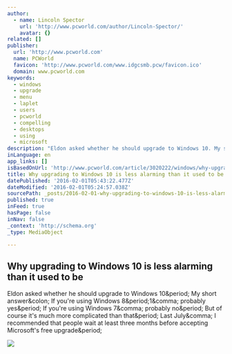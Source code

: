 ```yaml
---
author:
  - name: Lincoln Spector
    url: 'http://www.pcworld.com/author/Lincoln-Spector/'
    avatar: {}
related: []
publisher:
  url: 'http://www.pcworld.com'
  name: PCWorld
  favicon: 'http://www.pcworld.com/www.idgcsmb.pcw/favicon.ico'
  domain: www.pcworld.com
keywords:
  - windows
  - upgrade
  - menu
  - laplet
  - users
  - pcworld
  - compelling
  - desktops
  - using
  - microsoft
description: "Eldon asked whether he should upgrade to Windows 10. My short answer: If you're using Windows 8.1, probably yes. If you're using Windows 7, probably no. But of course it's much more complicated than that. Last July, I recommended that people wait at least three months before accepting Microsoft's free upgrade."
inLanguage: en
app_links: []
isBasedOnUrl: 'http://www.pcworld.com/article/3020222/windows/why-upgrading-to-windows-10-is-less-alarming-than-it-used-to-be.html'
title: Why upgrading to Windows 10 is less alarming than it used to be
datePublished: '2016-02-01T05:43:22.477Z'
dateModified: '2016-02-01T05:24:57.038Z'
sourcePath: _posts/2016-02-01-why-upgrading-to-windows-10-is-less-alarming-than-it-used-to.md
published: true
inFeed: true
hasPage: false
inNav: false
_context: 'http://schema.org'
_type: MediaObject

---
```

<article style=""><h1>Why upgrading to Windows 10 is less alarming than it used to be</h1><p>Eldon asked whether he should upgrade to Windows 10&amp;period; My short answer&amp;colon; If you're using Windows 8&amp;period;1&amp;comma; probably yes&amp;period; If you're using Windows 7&amp;comma; probably no&amp;period; But of course it's much more complicated than that&amp;period; Last July&amp;comma; I recommended that people wait at least three months before accepting Microsoft's free upgrade&amp;period;</p><img src="http://images.techhive.com/images/article/2015/12/windows-10-100634812-gallery.png" /></article>